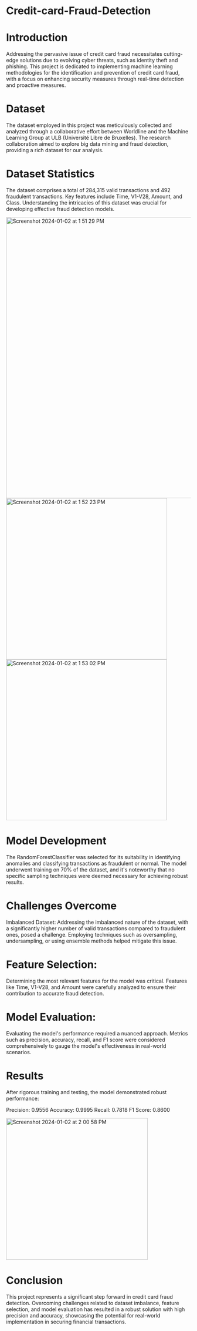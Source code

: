 # Credit-card-Fraud-Detection

# Introduction
Addressing the pervasive issue of credit card fraud necessitates cutting-edge solutions due to evolving cyber threats, such as identity theft and phishing. This project is dedicated to implementing machine learning methodologies for the identification and prevention of credit card fraud, with a focus on enhancing security measures through real-time detection and proactive measures.

# Dataset
The dataset employed in this project was meticulously collected and analyzed through a collaborative effort between Worldline and the Machine Learning Group at ULB (Université Libre de Bruxelles). The research collaboration aimed to explore big data mining and fraud detection, providing a rich dataset for our analysis.

# Dataset Statistics
The dataset comprises a total of 284,315 valid transactions and 492 fraudulent transactions. Key features include Time, V1-V28, Amount, and Class. Understanding the intricacies of this dataset was crucial for developing effective fraud detection models.


<img width="765" alt="Screenshot 2024-01-02 at 1 51 29 PM" src="https://github.com/Daanish-Hindustani/Credit-card-Fraud-Detection/assets/134811343/68640865-e12f-4c4f-8ddd-411919212f29">


<img width="439" alt="Screenshot 2024-01-02 at 1 52 23 PM" src="https://github.com/Daanish-Hindustani/Credit-card-Fraud-Detection/assets/134811343/96780088-3b18-4fae-9421-36ddce8eef5f">

<img width="438" alt="Screenshot 2024-01-02 at 1 53 02 PM" src="https://github.com/Daanish-Hindustani/Credit-card-Fraud-Detection/assets/134811343/ecfc2e03-6f87-482f-8836-810ed2020327">


# Model Development
The RandomForestClassifier was selected for its suitability in identifying anomalies and classifying transactions as fraudulent or normal. The model underwent training on 70% of the dataset, and it's noteworthy that no specific sampling techniques were deemed necessary for achieving robust results.

# Challenges Overcome
Imbalanced Dataset:
Addressing the imbalanced nature of the dataset, with a significantly higher number of valid transactions compared to fraudulent ones, posed a challenge. Employing techniques such as oversampling, undersampling, or using ensemble methods helped mitigate this issue.

# Feature Selection:
Determining the most relevant features for the model was critical. Features like Time, V1-V28, and Amount were carefully analyzed to ensure their contribution to accurate fraud detection.

# Model Evaluation:
Evaluating the model's performance required a nuanced approach. Metrics such as precision, accuracy, recall, and F1 score were considered comprehensively to gauge the model's effectiveness in real-world scenarios.

# Results
After rigorous training and testing, the model demonstrated robust performance:

Precision: 0.9556
Accuracy: 0.9995
Recall: 0.7818
F1 Score: 0.8600

<img width="386" alt="Screenshot 2024-01-02 at 2 00 58 PM" src="https://github.com/Daanish-Hindustani/Credit-card-Fraud-Detection/assets/134811343/bc6d196e-5369-4929-a05d-4a6a9d4faa92">

# Conclusion
This project represents a significant step forward in credit card fraud detection. Overcoming challenges related to dataset imbalance, feature selection, and model evaluation has resulted in a robust solution with high precision and accuracy, showcasing the potential for real-world implementation in securing financial transactions.
